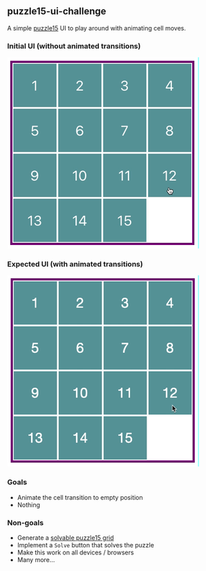 ## puzzle15-ui-challenge

A simple [puzzle15](https://en.wikipedia.org/wiki/15_puzzle) UI to play around
with animating cell moves.

### Initial UI (without animated transitions)

![Initial UI without animated transitions](/images/puzzle15-initial.gif)

### Expected UI (with animated transitions)

![Expected UI with animated transitions](/images/puzzle15-expected.gif)

### Goals

- Animate the cell transition to empty position
- Nothing

### Non-goals

- Generate a
  [solvable puzzle15 grid](https://en.wikipedia.org/wiki/15_puzzle#Solvability)
- Implement a `Solve` button that solves the puzzle
- Make this work on all devices / browsers
- Many more...
